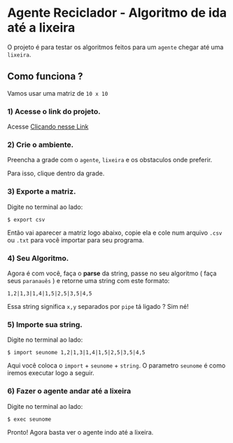 # Agente Reciclador - Algoritmo de ida até a lixeira

O projeto é para testar os algoritmos feitos para um `agente` chegar até uma `lixeira`.

## Como funciona ?

Vamos usar uma matriz de `10 x 10`

### 1) Acesse o link do projeto.

Acesse [ Clicando nesse Link ](http://expalmer.github.io/agente-reciclador-algoritmo/)

### 2) Crie o ambiente.

Preencha a grade com o `agente`, `lixeira` e os obstaculos onde preferir.

Para isso, clique dentro da grade.


### 3) Exporte a matriz.

Digite no terminal ao lado:
```shell
$ export csv
```

Então vai aparecer a matriz logo abaixo, copie ela e cole num arquivo ``.csv`` ou `.txt` para você importar para seu programa.

### 4) Seu Algoritmo.

Agora é com você, faça o **parse** da string, passe no seu algoritmo ( faça seus ``paranauês`` ) e retorne uma string com este formato:

```shell
1,2|1,3|1,4|1,5|2,5|3,5|4,5
```

Essa string significa `x,y` separados por `pipe` tá ligado ? Sim né!


### 5) Importe sua string.

Digite no terminal ao lado:
```shell
$ import seunome 1,2|1,3|1,4|1,5|2,5|3,5|4,5
```

Aqui você coloca o `import` + `seunome` + `string`. O parametro `seunome` é como iremos executar logo a seguir.

### 6) Fazer o agente andar até a lixeira

Digite no terminal ao lado:
```shell
$ exec seunome
```

Pronto! Agora basta ver o agente indo até a lixeira.